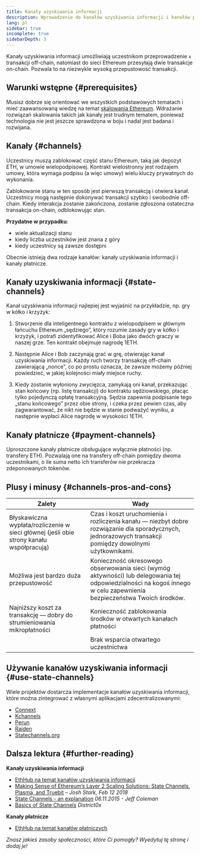 ```yaml
---
title: Kanały uzyskiwania informacji
description: Wprowadzenie do kanałów uzyskiwania informacji i kanałów płatności jako rozwiązania skalowania obecnie wykorzystywanego przez społeczność Ethereum.
lang: pl
sidebar: true
incomplete: true
sidebarDepth: 3
---
```


Kanały uzyskiwania informacji umożliwiają uczestnikom przeprowadzenie `x` transakcji off-chain, natomiast do sieci Ethereum przesyłają dwie transakcje on-chain. Pozwala to na niezwykle wysoką przepustowość transakcji.

## Warunki wstępne {#prerequisites}

Musisz dobrze się orientować we wszystkich podstawowych tematach i mieć zaawansowaną wiedzę na temat [skalowania Ethereum](/developers/docs/scaling/). Wdrażanie rozwiązań skalowania takich jak kanały jest trudnym tematem, ponieważ technologia nie jest jeszcze sprawdzona w boju i nadal jest badana i rozwijana.

## Kanały {#channels}

Uczestnicy muszą zablokować część stanu Ethereum, taką jak depozyt ETH, w umowie wielopodpisowej. Kontrakt wielostronny jest rodzajem umowy, która wymaga podpisu (a więc umowy) wielu kluczy prywatnych do wykonania.

Zablokowanie stanu w ten sposób jest pierwszą transakcją i otwiera kanał. Uczestnicy mogą następnie dokonywać transakcji szybko i swobodnie off-chain. Kiedy interakcja zostanie zakończona, zostanie zgłoszona ostateczna transakcja on-chain, odblokowując stan.

**Przydatne w przypadku**:

- wiele aktualizacji stanu
- kiedy liczba uczestników jest znana z góry
- kiedy uczestnicy są zawsze dostępni

Obecnie istnieją dwa rodzaje kanałów: kanały uzyskiwania informacji i kanały płatnicze.

## Kanały uzyskiwania informacji {#state-channels}

Kanał uzyskiwania informacji najlepiej jest wyjaśnić na przykładzie, np. gry w kółko i krzyżyk:

1. Stworzenie dla inteligentnego kontraktu z wielopodpisem w głównym łańcuchu Ethereum „sędziego”, który rozumie zasady gry w kółko i krzyżyk, i potrafi zidentyfikować Alice i Boba jako dwóch graczy w naszej grze. Ten kontrakt obejmuje nagrodę 1ETH.

2. Następnie Alice i Bob zaczynają grać w grę, otwierając kanał uzyskiwania informacji. Każdy ruch tworzy transakcję off-chain zawierającą „nonce”, co po prostu oznacza, że zawsze możemy później powiedzieć, w jakiej kolejności miały miejsce ruchy.

3. Kiedy zostanie wyłoniony zwycięzca, zamykają oni kanał, przekazując stan końcowy (np. listę transakcji) do kontraktu sędziowskiego, płacąc tylko pojedynczą opłatę transakcyjną. Sędzia zapewnia podpisanie tego „stanu końcowego” przez obie strony, i czeka przez pewien czas, aby zagwarantować, że nikt nie będzie w stanie podważyć wyniku, a następnie wypłaci Alice nagrodę w wysokości 1ETH.

## Kanały płatnicze {#payment-channels}

Uproszczone kanały płatnicze obsługujące wyłącznie płatności (np. transfery ETH). Pozwalają one na transfery off-chain pomiędzy dwoma uczestnikami, o ile suma netto ich transferów nie przekracza zdeponowanych tokenów.

## Plusy i minusy {#channels-pros-and-cons}

| Zalety                                                                                   | Wady                                                                                                                                                                 |
| ---------------------------------------------------------------------------------------- | -------------------------------------------------------------------------------------------------------------------------------------------------------------------- |
| Błyskawiczna wypłata/rozliczenie w sieci głównej (jeśli obie strony kanału współpracują) | Czas i koszt uruchomienia i rozliczenia kanału — niezbyt dobre rozwiązanie dla sporadycznych, jednorazowych transakcji pomiędzy dowolnymi użytkownikami.             |
| Możliwa jest bardzo duża przepustowość                                                   | Konieczność okresowego obserwowania sieci (wymóg aktywności) lub delegowania tej odpowiedzialności na kogoś innego w celu zapewnienia bezpieczeństwa Twoich środków. |
| Najniższy koszt za transakcję — dobry do strumieniowania mikropłatności                  | Konieczność zablokowania środków w otwartych kanałach płatności                                                                                                      |
|                                                                                          | Brak wsparcia otwartego uczestnictwa                                                                                                                                 |

## Używanie kanałów uzyskiwania informacji {#use-state-channels}

Wiele projektów dostarcza implementacje kanałów uzyskiwania informacji, które można zintegrować z własnymi aplikacjami zdecentralizowanymi:

- [Connext](https://connext.network/)
- [Kchannels](https://www.kchannels.io/)
- [Perun](https://perun.network/)
- [Raiden](https://raiden.network/)
- [Statechannels.org](https://statechannels.org/)

## Dalsza lektura {#further-reading}

**Kanały uzyskiwania informacji**

- [EthHub na temat kanałów uzyskiwania informacji](https://docs.ethhub.io/ethereum-roadmap/layer-2-scaling/state-channels/)
- [Making Sense of Ethereum’s Layer 2 Scaling Solutions: State Channels, Plasma, and Truebit](https://medium.com/l4-media/making-sense-of-ethereums-layer-2-scaling-solutions-state-channels-plasma-and-truebit-22cb40dcc2f4) _– Josh Stark, Feb 12 2018_
- [State Channels - an explanation](https://www.jeffcoleman.ca/state-channels/) _06.11.2015 - Jeff Coleman_
- [Basics of State Channels](https://education.district0x.io/general-topics/understanding-ethereum/basics-state-channels/) _District0x_

**Kanały płatnicze**

- [EthHub na temat kanałów płatniczych](https://docs.ethhub.io/ethereum-roadmap/layer-2-scaling/payment-channels/)

_Znasz jakieś zasoby społeczności, które Ci pomogły? Wyedytuj tę stronę i dodaj je!_

